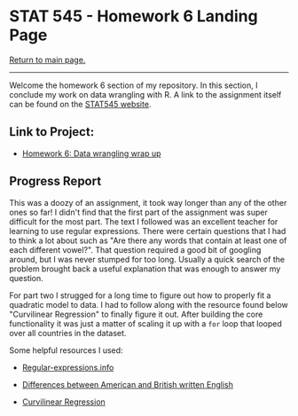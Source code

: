 STAT 545 - Homework 6 Landing Page
================

[Return to main page.](https://github.com/HScheiber/STAT545-hw-Scheiber-Hayden/blob/master/README.md "Main page")

------------------------------------------------------------------------

Welcome the homework 6 section of my repository. In this section, I conclude my work on data wrangling with R. A link to the assignment itself can be found on the [STAT545 website](http://stat545.com/hw06_data-wrangling-conclusion.html).

Link to Project:
-----

-   [Homework 6: Data wrangling wrap up](/hw06_Data_Wrangling_Wrapup/Data_Wrangling_Wrapup.md)


Progress Report
---------------

This was a doozy of an assignment, it took way longer than any of the other ones so far! I didn't find that the first part of the assignment was super difficult for the most part. The text I followed was an excellent teacher for learning to use regular expressions. There were certain questions that I had to think a lot about such as "Are there any words that contain at least one of each different vowel?". That question required a good bit of googling around, but I was never stumped for too long. Usually a quick search of the problem brought back a useful explanation that was enough to answer my question.

For part two I strugged for a long time to figure out how to properly fit a quadratic model to data. I had to follow along with the resource found below "Curvilinear Regression" to finally figure it out. After building the core functionality it was just a matter of scaling it up with a `for` loop that looped over all countries in the dataset.


Some helpful resources I used:

- [Regular-expressions.info](https://www.regular-expressions.info/)

- [Differences between American and British written English](https://en.wikipedia.org/wiki/American_and_British_English_spelling_differences)

- [Curvilinear Regression](https://rcompanion.org/rcompanion/e_03.html)
